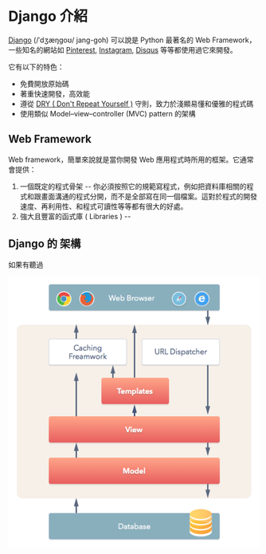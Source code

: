 # Django 介紹

[Django](https://www.djangoproject.com/) (/ˈdʒæŋɡoʊ/ jang-goh) 可以說是 Python 最著名的 Web Framework，一些知名的網站如 [Pinterest](http://www.pinterest.com/), [Instagram](http://instagram.com), [Disqus](https://disqus.com/) 等等都使用過它來開發。

它有以下的特色：
- 免費開放原始碼
- 著重快速開發，高效能
- 遵從 [DRY ( Don't Repeat Yourself )](http://c2.com/cgi/wiki?DontRepeatYourself) 守則，致力於淺顯易懂和優雅的程式碼
- 使用類似 Model–view–controller (MVC) pattern 的架構

## Web Framework

Web framework，簡單來說就是當你開發 Web 應用程式時所用的框架。它通常會提供：
1. 一個既定的程式骨架  -- 你必須按照它的規範寫程式，例如把資料庫相關的程式和跟畫面溝通的程式分開，而不是全部寫在同一個檔案。這對於程式的開發速度、再利用性、和程式可讀性等等都有很大的好處。
2. 強大且豐富的函式庫 ( Libraries ) --


## Django 的 架構

如果有聽過

![Model-Template-View](.././images/MTV.png)
